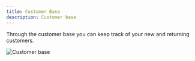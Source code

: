 ```yaml
---
title: Customer Base
description: Customer base
---
```


Through the customer base you can keep track of your new and returning customers.

![Customer base](/images/Customer_base.png)